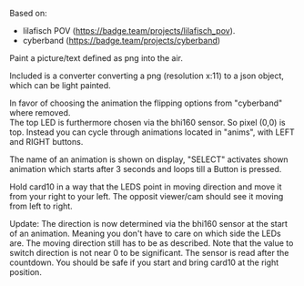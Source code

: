 

Based on:
- lilafisch POV (https://badge.team/projects/lilafisch_pov).
- cyberband (https://badge.team/projects/cyberband)

Paint a picture/text defined as png  into the air. 

Included is a converter converting a png (resolution x:11) to a json object, which can be light painted. 

In favor of choosing the animation the flipping options from "cyberband" where removed.   
The top LED is furthermore chosen via the bhi160 sensor. So pixel (0,0) is top. 
Instead you can cycle through animations located in "anims", with LEFT and RIGHT buttons.  

The name of an animation is shown on display, "SELECT" activates shown animation which starts after 3 seconds and loops till a Button is pressed.  

Hold card10 in a way that the LEDS point in moving direction and move it from your right to your left. 
The opposit viewer/cam should see it moving from left to right. 

Update: The direction is now determined via the bhi160 sensor at the start of an animation.
Meaning you don't have to care on which side the LEDs are. 
The moving direction still has to be as described. 
Note that the value to switch direction is not near 0 to be significant. 
The sensor is read after the countdown. You should be safe if you start and bring card10 at the right position.








